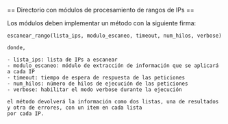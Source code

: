 == Directorio con módulos de procesamiento de rangos de IPs ==

Los módulos deben implementar un método con la siguiente firma:

    escanear_rango(lista_ips, modulo_escaneo, timeout, num_hilos, verbose)

    donde,

    - lista_ips: lista de IPs a escanear
    - modulo_escaneo: módulo de extracción de información que se aplicará a cada IP
    - timeout: tiempo de espera de respuesta de las peticiones
    - num_hilos: número de hilos de ejecución de las peticiones
    - verbose: habilitar el modo verbose durante la ejecución

    el método devolverá la información como dos listas, una de resultados y otra de errores, con un item en cada lista
    por cada IP.
